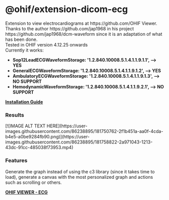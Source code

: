 <h1>@ohif/extension-dicom-ecg</h1>
Extension to view electrocardiograms at https://github.com/OHIF Viewer.</br>
Thanks to the author https://github.com/jap1968 in his project https://github.com/jap1968/dcm-waveform since it is an adaptation of what has been done.</br>
Tested in OHIF version 4.12.25 onwards</br>
Currently it works:</br>
<ul>
  <li><strong>Sop12LeadECGWaveformStorage: '1.2.840.10008.5.1.4.1.1.9.1.1', --> YES</strong></li>
  <li><strong>GeneralECGWaveformStorage: '1.2.840.10008.5.1.4.1.1.9.1.2', --> YES</strong></li>
  <li><strong>AmbulatoryECGWaveformStorage: '1.2.840.10008.5.1.4.1.1.9.1.3', --> NO SUPPORT</strong></li>
  <li><strong>HemodynamicWaveformStorage: '1.2.840.10008.5.1.4.1.1.9.2.1', --> NO SUPPORT</strong></li>
</ul>

<a href="https://github.com/ArturRod/dicom-ecg/blob/main/INSTALLATION.md"><strong>Installation Guide</strong></a>

<h3>Results</h3>
[![IMAGE ALT TEXT HERE](https://user-images.githubusercontent.com/86238895/181750762-2f1b451a-aa0f-4cda-b4e5-a0be9284fb90.png)](https://user-images.githubusercontent.com/86238895/181758822-2a971043-1213-43dc-91cc-485038f73953.mp4)

<!--
<img src="https://user-images.githubusercontent.com/86238895/181750762-2f1b451a-aa0f-4cda-b4e5-a0be9284fb90.png" />
https://user-images.githubusercontent.com/86238895/181758822-2a971043-1213-43dc-91cc-485038f73953.mp4
-->

<h3>Features</h3>
Generate the graph instead of using the c3 library (since it takes time to load), generate a canvas with the most personalized graph and actions such as scrolling or others.

<a href="https://github.com/OHIF/Viewers/pull/2854"><strong>OHIF VIEWER - ECG</strong></a>

